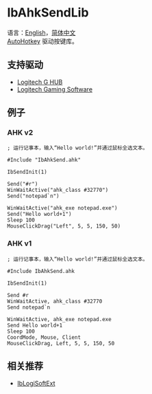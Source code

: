 # IbAhkSendLib
语言：[English](README.md)，[简体中文](README.zh-Hans.md)  
[AutoHotkey](https://www.autohotkey.com/) 驱动按键库。  

## 支持驱动
* [Logitech G HUB](https://www.logitechg.com/innovation/g-hub.html)
* [Logitech Gaming Software](https://support.logi.com/hc/en-gb/articles/360025298053-Logitech-Gaming-Software)

## 例子
### AHK v2
```ahk
; 运行记事本，输入“Hello world!”并通过鼠标全选文本。

#Include "IbAhkSend.ahk"

IbSendInit(1)

Send("#r")
WinWaitActive("ahk_class #32770")
Send("notepad`n")

WinWaitActive("ahk_exe notepad.exe")
Send("Hello world+1")
Sleep 100
MouseClickDrag("Left", 5, 5, 150, 50)
```

### AHK v1
```ahk
; 运行记事本，输入“Hello world!”并通过鼠标全选文本。

#Include IbAhkSend.ahk

IbSendInit(1)

Send #r
WinWaitActive, ahk_class #32770
Send notepad`n

WinWaitActive, ahk_exe notepad.exe
Send Hello world+1
Sleep 100
CoordMode, Mouse, Client
MouseClickDrag, Left, 5, 5, 150, 50
```

## 相关推荐
* [IbLogiSoftExt](https://github.com/Chaoses-Ib/IbLogiSoftExt)